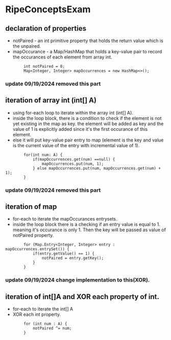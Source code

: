 # RipeConceptsExam


## declaration of properties
* notPaired - an int primitive property that holds the return value which is the unpaired.
* mapOccurance - a Map/HashMap that holds a key-value pair to record the occurances of each element from array int.
```
		int notPaired = 0;
		Map<Integer, Integer> mapOccurrences = new HashMap<>();
```

### update 09/19/2024 removed this part
## iteration of array int (int[] A)
* using for-each loop to iterate within the array int (int[] A).
* inside the loop block, there is a condition to check if the element is not yet existing in the map as key. the element will be added as key and the value of 1 is explicitly added since it's the first occurance of this element.
* else it will put key-value pair entry to map (element is the key and value is the current value of the entry with incremental value of 1).
```
		for(int num: A) {
			if(mapOccurrences.get(num) ==null) {
				mapOccurrences.put(num, 1);
			} else mapOccurrences.put(num, mapOccurrences.get(num) + 1);
		}
```

### update 09/19/2024 removed this part
## iteration of map
* for-each to iterate the mapOccurances entrysets.
* inside the loop block there is a checking if an entry value is equal to 1. meaning it's occurance is only 1. Then the key will be passed as value of notPaired property.
```
		for (Map.Entry<Integer, Integer> entry : mapOccurrences.entrySet()) {
			if(entry.getValue() == 1) {
				notPaired = entry.getKey();
			}
		}
```

### update 09/19/2024 change implementation to this(XOR).
## iteration of int[]A and XOR each property of int.
* for-each to iterate the int[] A
* XOR each int property.
```
        for (int num : A) {
            notPaired ^= num;  
        }
```

